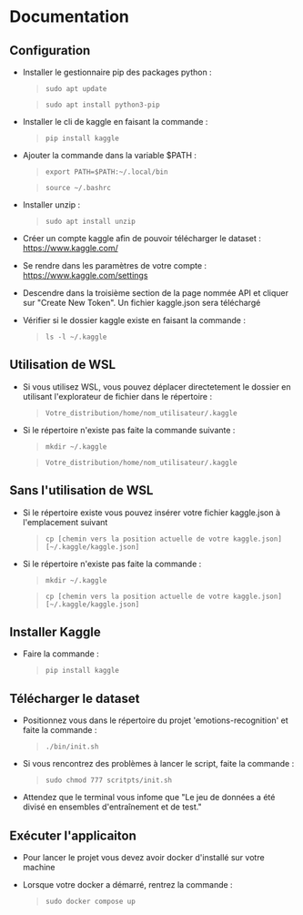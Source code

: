 # Documentation

## Configuration 
- Installer le gestionnaire pip des packages python :
    > `sudo apt update` 

    > `sudo apt install python3-pip`

- Installer le cli de kaggle en faisant la commande :
    > `pip install kaggle`

- Ajouter la commande dans la variable $PATH :
    > `export PATH=$PATH:~/.local/bin`

    > `source ~/.bashrc`

- Installer unzip :
    > `sudo apt install unzip`

- Créer un compte kaggle afin de pouvoir télécharger le dataset : https://www.kaggle.com/

- Se rendre dans les paramètres de votre compte : https://www.kaggle.com/settings

- Descendre dans la troisième section de la page nommée API et cliquer sur "Create New Token".
Un fichier kaggle.json sera téléchargé

- Vérifier si le dossier kaggle existe en faisant la commande :
    > `ls -l ~/.kaggle`

## Utilisation de WSL
- Si vous utilisez WSL, vous pouvez déplacer directetement le dossier en utilisant l'explorateur de fichier dans le répertoire :
    > `Votre_distribution/home/nom_utilisateur/.kaggle`

- Si le répertoire n'existe pas faite la commande suivante :
    > `mkdir ~/.kaggle`

    > `Votre_distribution/home/nom_utilisateur/.kaggle`

## Sans l'utilisation de WSL
- Si le répertoire existe vous pouvez insérer votre fichier kaggle.json à l'emplacement suivant 
    > `cp [chemin vers la position actuelle de votre kaggle.json] [~/.kaggle/kaggle.json]`

- Si le répertoire n'existe pas faite la commande :
    > `mkdir ~/.kaggle`

    > `cp [chemin vers la position actuelle de votre kaggle.json] [~/.kaggle/kaggle.json]`

## Installer Kaggle
- Faire la commande :
    > `pip install kaggle`

## Télécharger le dataset
- Positionnez vous dans le répertoire du projet 'emotions-recognition' et faite la commande :
    > `./bin/init.sh`

- Si vous rencontrez des problèmes à lancer le script, faite la commande :
    > `sudo chmod 777 scritpts/init.sh`

- Attendez que le terminal vous infome que "Le jeu de données a été divisé en ensembles d'entraînement et de test."

## Exécuter l'applicaiton
- Pour lancer le projet vous devez avoir docker d'installé sur votre machine

- Lorsque votre docker a démarré, rentrez la commande :
    > `sudo docker compose up`

